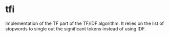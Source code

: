 # tfi
Implementation of the TF part of the TF/IDF algorithm. It relies on the list of stopwords to single out the significant tokens instead of using IDF.
